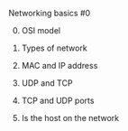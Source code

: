 Networking basics #0

0. OSI model

1. Types of network

2. MAC and IP address

3. UDP and TCP

4. TCP and UDP ports

5. Is the host on the network

